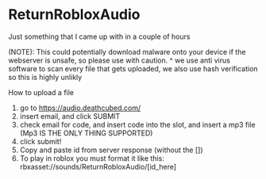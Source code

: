 # ReturnRobloxAudio
Just something that I came up with in a couple of hours

(NOTE): This could potentially download malware onto your device if the webserver is unsafe, so please use with caution.
^ we use anti virus software to scan every file that gets uploaded, we also use hash verification so this is highly unlikly

How to upload a file
1. go to https://audio.deathcubed.com/
2. insert email, and click SUBMIT
3. check email for code, and insert code into the slot, and insert a mp3 file (Mp3 IS THE ONLY THING SUPPORTED)
4. click submit!
5. Copy and paste id from server response (without the [])
6. To play in roblox you must format it like this: rbxasset://sounds/ReturnRobloxAudio/\[id_here\]
